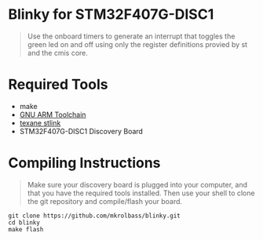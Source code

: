 # Blinky for STM32F407G-DISC1
> Use the onboard timers to generate an interrupt that toggles the green led on and off using only the register definitions provied by st and the cmis core.

# Required Tools
* make
* [GNU ARM Toolchain](https://developer.arm.com/tools-and-software/open-source-software/developer-tools/gnu-toolchain/gnu-rm/downloads)
* [texane stlink](https://github.com/texane/stlink)
* STM32F407G-DISC1 Discovery Board

# Compiling Instructions
> Make sure your discovery board is plugged into your computer, and that you have the required tools installed. Then use your shell to clone the git repository and compile/flash your board.
```
git clone https://github.com/mkrolbass/blinky.git
cd blinky
make flash
```
